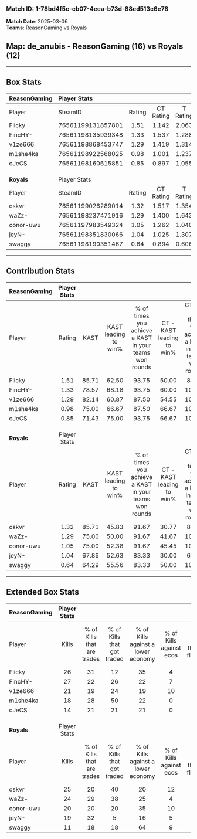 ### Match ID: 1-78bd4f5c-cb07-4eea-b73d-88ed513c6e78  
**Match Date**: 2025-03-06  
**Teams**: ReasonGaming vs Royals  

## **Map**: de_anubis - ReasonGaming (16) vs Royals (12)  
---  

## Box Stats  

| **ReasonGaming** | Player Stats      |        |           |          |       |       |       |         |        |      |     |
| :- | :- | :-: | :-: | :-: | :-: | :-: | :-: | :-: | :-: | :-: | :-: |
| Player           | SteamID           | Rating | CT Rating | T Rating | KAST  |  ADR  | Kills | Assists | Deaths | K/D  | HS% |
| Flicky           | 76561199131857801 |  1.51  |   1.142   |  2.063   | 85.71 | 93.6  |  26   |    7    |   16   | 1.63 | 34  |
| FincHY-          | 76561198135939348 |  1.33  |   1.537   |  1.288   | 78.57 | 79.8  |  27   |    3    |   21   | 1.29 | 51  |
| v1ze666          | 76561198868453747 |  1.29  |   1.419   |  1.314   | 82.14 | 92.2  |  21   |    9    |   18   | 1.17 | 47  |
| m1she4ka         | 76561198922568025 |  0.98  |   1.001   |  1.237   | 75.00 | 68.0  |  18   |    5    |   22   | 0.82 | 55  |
| cJeCS            | 76561198160615851 |  0.85  |   0.897   |  1.055   | 71.43 | 74.5  |  14   |   11    |   23   | 0.61 | 64  |
|                  |                   |        |           |          |       |       |       |         |        |      |     |
|                  |                   |        |           |          |       |       |       |         |        |      |     |
|                  |                   |        |           |          |       |       |       |         |        |      |     |
| **Royals**       | Player Stats      |        |           |          |       |       |       |         |        |      |     |
| Player           | SteamID           | Rating | CT Rating | T Rating | KAST  |  ADR  | Kills | Assists | Deaths | K/D  | HS% |
| oskvr            | 76561199026289014 |  1.32  |   1.517   |  1.354   | 85.71 | 96.1  |  25   |    7    |   25   | 1.00 | 32  |
| waZz-            | 76561198237471916 |  1.29  |   1.400   |  1.643   | 75.00 | 101.9 |  24   |    5    |   21   | 1.14 | 75  |
| conor-uwu        | 76561197983549324 |  1.05  |   1.262   |  1.040   | 75.00 | 74.9  |  20   |    6    |   23   | 0.87 | 50  |
| jeyN-            | 76561198351830066 |  1.04  |   1.025   |  1.307   | 67.86 | 65.3  |  19   |    2    |   17   | 1.12 | 36  |
| swaggy           | 76561198190351467 |  0.64  |   0.894   |  0.606   | 64.29 | 46.5  |  11   |    7    |   21   | 0.52 | 72  |
---  

## Contribution Stats  

| **ReasonGaming** | Player Stats |       |                      |                                                        |                           |                                                             |                          |                                                            |
| :- | :-: | :-: | :-: | :-: | :-: | :-: | :-: | :-: |
| Player           |    Rating    | KAST  | KAST leading to win% | % of times you achieve a KAST in your teams won rounds | CT - KAST leading to win% | CT - % of times you achieve a KAST in your teams won rounds | T - KAST leading to win% | T - % of times you achieve a KAST in your teams won rounds |
| Flicky           |     1.51     | 85.71 |        62.50         |                         93.75                          |           50.00           |                            83.33                            |          71.43           |                           100.00                           |
| FincHY-          |     1.33     | 78.57 |        68.18         |                         93.75                          |           60.00           |                           100.00                            |          75.00           |                           90.00                            |
| v1ze666          |     1.29     | 82.14 |        60.87         |                         87.50                          |           54.55           |                           100.00                            |          66.67           |                           80.00                            |
| m1she4ka         |     0.98     | 75.00 |        66.67         |                         87.50                          |           66.67           |                           100.00                            |          66.67           |                           80.00                            |
| cJeCS            |     0.85     | 71.43 |        75.00         |                         93.75                          |           66.67           |                           100.00                            |          81.82           |                           90.00                            |
|                  |              |       |                      |                                                        |                           |                                                             |                          |                                                            |
|                  |              |       |                      |                                                        |                           |                                                             |                          |                                                            |
|                  |              |       |                      |                                                        |                           |                                                             |                          |                                                            |
| **Royals**       | Player Stats |       |                      |                                                        |                           |                                                             |                          |                                                            |
| Player           |    Rating    | KAST  | KAST leading to win% | % of times you achieve a KAST in your teams won rounds | CT - KAST leading to win% | CT - % of times you achieve a KAST in your teams won rounds | T - KAST leading to win% | T - % of times you achieve a KAST in your teams won rounds |
| oskvr            |     1.32     | 85.71 |        45.83         |                         91.67                          |           30.77           |                            80.00                            |          63.64           |                           100.00                           |
| waZz-            |     1.29     | 75.00 |        50.00         |                         91.67                          |           41.67           |                           100.00                            |          60.00           |                           85.71                            |
| conor-uwu        |     1.05     | 75.00 |        52.38         |                         91.67                          |           45.45           |                           100.00                            |          60.00           |                           85.71                            |
| jeyN-            |     1.04     | 67.86 |        52.63         |                         83.33                          |           30.00           |                            60.00                            |          77.78           |                           100.00                           |
| swaggy           |     0.64     | 64.29 |        55.56         |                         83.33                          |           50.00           |                           100.00                            |          62.50           |                           71.43                            |
---  

## Extended Box Stats  

| **ReasonGaming** | Player Stats |                            |                            |                                    |                         |                              |                                 |        |                             |                                     |                          |                               |                            |
| :- | :-: | :-: | :-: | :-: | :-: | :-: | :-: | :-: | :-: | :-: | :-: | :-: | :-: |
| Player           |    Kills     | % of Kills that are trades | % of Kills that got traded | % of Kills against a lower economy | % of Kills against ecos | % of Kills that are flawless | % of Kills that are close duels | Deaths | % of Deaths that get traded | % of Deaths against a lower economy | % of Deaths against ecos | % of Deaths that are flawless | % of Deaths that are close |
| Flicky           |      26      |             31             |             12             |                 35                 |            4            |              81              |                4                |   16   |             38              |                 13                  |            6             |              75               |             6              |
| FincHY-          |      27      |             22             |             26             |                 22                 |            7            |              78              |                7                |   21   |             14              |                 14                  |            0             |              62               |             10             |
| v1ze666          |      21      |             19             |             24             |                 19                 |           10            |              52              |               10                |   18   |             17              |                 28                  |            6             |              39               |             6              |
| m1she4ka         |      18      |             28             |             50             |                 22                 |            0            |              72              |                0                |   22   |             32              |                 18                  |            0             |              64               |             0              |
| cJeCS            |      14      |             21             |             21             |                 21                 |            0            |              43              |                0                |   23   |             26              |                 26                  |            4             |              57               |             4              |
|                  |              |                            |                            |                                    |                         |                              |                                 |        |                             |                                     |                          |                               |                            |
|                  |              |                            |                            |                                    |                         |                              |                                 |        |                             |                                     |                          |                               |                            |
|                  |              |                            |                            |                                    |                         |                              |                                 |        |                             |                                     |                          |                               |                            |
| **Royals**       | Player Stats |                            |                            |                                    |                         |                              |                                 |        |                             |                                     |                          |                               |                            |
| Player           |    Kills     | % of Kills that are trades | % of Kills that got traded | % of Kills against a lower economy | % of Kills against ecos | % of Kills that are flawless | % of Kills that are close duels | Deaths | % of Deaths that get traded | % of Deaths against a lower economy | % of Deaths against ecos | % of Deaths that are flawless | % of Deaths that are close |
| oskvr            |      25      |             20             |             40             |                 20                 |           12            |              44              |               16                |   25   |             24              |                 20                  |            8             |              52               |             8              |
| waZz-            |      24      |             29             |             38             |                 25                 |            4            |              75              |                0                |   21   |             29              |                 14                  |            5             |              76               |             10             |
| conor-uwu        |      20      |             20             |             20             |                 35                 |           10            |              65              |                0                |   23   |             22              |                 17                  |            4             |              61               |             0              |
| jeyN-            |      19      |             32             |             5              |                 16                 |            5            |              63              |                5                |   17   |             29              |                 12                  |            6             |              76               |             6              |
| swaggy           |      11      |             18             |             18             |                 64                 |            9            |              64              |                0                |   21   |             29              |                 14                  |            5             |              86               |             0              |
